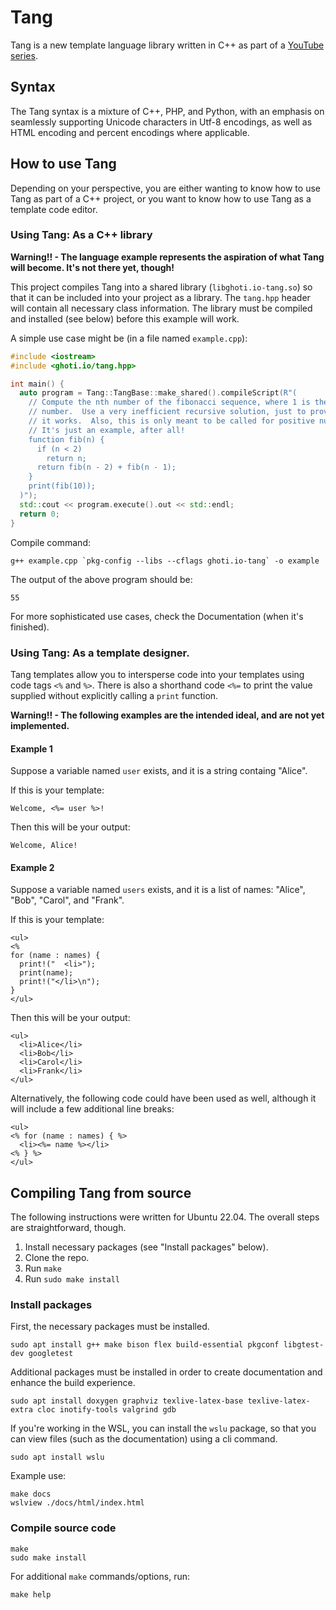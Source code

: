 # Tang
Tang is a new template language library written in C++ as part of a
[YouTube series](https://www.youtube.com/playlist?list=PLZqirAnnqaCZ8lT8w7p2PUB7tqrId7d89).

## Syntax
The Tang syntax is a mixture of C++, PHP, and Python, with an emphasis on
seamlessly supporting Unicode characters in Utf-8 encodings, as well as HTML
encoding and percent encodings where applicable.

## How to use Tang
Depending on your perspective, you are either wanting to know how to use Tang
as part of a C++ project, or you want to know how to use Tang as a template
code editor.

### Using Tang: As a C++ library
**Warning!! - The language example represents the aspiration of what Tang will
become.  It's not there yet, though!**

This project compiles Tang into a shared library (`libghoti.io-tang.so`) so that it can
be included into your project as a library.  The `tang.hpp` header will contain
all necessary class information.  The library must be compiled and installed (see below) before this example will work.

A simple use case might be (in a file named `example.cpp`):

```C++
#include <iostream>
#include <ghoti.io/tang.hpp>

int main() {
  auto program = Tang::TangBase::make_shared().compileScript(R"(
    // Compute the nth number of the fibonacci sequence, where 1 is the first
    // number.  Use a very inefficient recursive solution, just to prove that
    // it works.  Also, this is only meant to be called for positive numbers.
    // It's just an example, after all!
    function fib(n) {
      if (n < 2)
        return n;
      return fib(n - 2) + fib(n - 1);
    }
    print(fib(10));
  )");
  std::cout << program.execute().out << std::endl;
  return 0;
}
```

Compile command:
```
g++ example.cpp `pkg-config --libs --cflags ghoti.io-tang` -o example
```

The output of the above program should be:
```
55
```

For more sophisticated use cases, check the Documentation (when it's finished).

### Using Tang: As a template designer.
Tang templates allow you to intersperse code into your templates using code
tags `<%` and `%>`.  There is also a shorthand code `<%=` to print the value
supplied without explicitly calling a `print` function.

**Warning!! - The following examples are the intended ideal, and are not yet
implemented.**

#### Example 1
Suppose a variable named `user` exists, and it is a string containg "Alice".

If this is your template:
```
Welcome, <%= user %>!
```

Then this will be your output:
```
Welcome, Alice!
```

#### Example 2
Suppose a variable named `users` exists, and it is a list of names: "Alice",
"Bob", "Carol", and "Frank".

If this is your template:
```
<ul>
<%
for (name : names) {
  print!("  <li>");
  print(name);
  print!("</li>\n");
}
</ul>
```

Then this will be your output:
```
<ul>
  <li>Alice</li>
  <li>Bob</li>
  <li>Carol</li>
  <li>Frank</li>
</ul>
```

Alternatively, the following code could have been used as well, although it
will include a few additional line breaks:
```
<ul>
<% for (name : names) { %>
  <li><%= name %></li>
<% } %>
</ul>
```

## Compiling Tang from source

The following instructions were written for Ubuntu 22.04.  The overall steps are straightforward, though.

  1. Install necessary packages (see "Install packages" below).
  1. Clone the repo.
  1. Run `make`
  1. Run `sudo make install`

### Install packages
First, the necessary packages must be installed.
```
sudo apt install g++ make bison flex build-essential pkgconf libgtest-dev googletest
```

Additional packages must be installed in order to create documentation and
enhance the build experience.
```
sudo apt install doxygen graphviz texlive-latex-base texlive-latex-extra cloc inotify-tools valgrind gdb
```

If you're working in the WSL, you can install the `wslu` package, so that you can view files (such as the documentation) using a cli command.
```
sudo apt install wslu
```

Example use:
```
make docs
wslview ./docs/html/index.html
```

### Compile source code
```
make
sudo make install
```

For additional `make` commands/options, run:
```
make help
```

